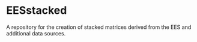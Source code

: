 # EESstacked
A repository for the creation of stacked matrices derived from the EES and additional data sources. 
